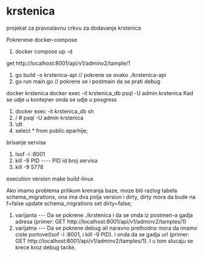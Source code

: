 # krstenica
projekat za pravoslavnu crkvu za dodavanje krstenica

Pokrenese docker-compose
1. docker compose up -d


get http://localhost:8001/api/v1/adminv2/tample/1

1. go build -o krstenica-api  // pokrene se ovako  ./krstenica-api
2. go run main.go     // pokrene se i postmain da se prati debug

docker krstenica
docker exec -it krstenica_db psql -U admin krstenica
Kad se udje u kontejner onda se udje u posgress

1. docker exec -it krstenica_db sh
2. / # psql -U admin krstenica
3. \dt 
4. select * from public.eparhije;

brisanje servisa
1. lsof -i :8001
2. kill -9 PID    ---- PID id broj servisa
3. kill -9 5778

execution version
make build-linux

Ako imamo problema prilikom kreiranja baze, moze biti razlog tabela schema_migrations, ona ima dva polja version i dirty, dirty mora da bude na f=false
update schema_migrations set dirty=false;

1. varijanta ---  Da se pokrene ./krstenica i da se onda iz postmen-a gadja adresa (primer: GET http://localhost:8001/api/v1/adminv2/tamples/1)
2. varijatna ---  Da se pokrene debug ali naravno prethodno mora da imamo ciste portove(lsof -i :8001, i kill -9 PID). i onda da se gadja url (primer: GET http://localhost:8001/api/v1/adminv2/tamples/1). I u tom slucaju se krece kroz debug tacke.
